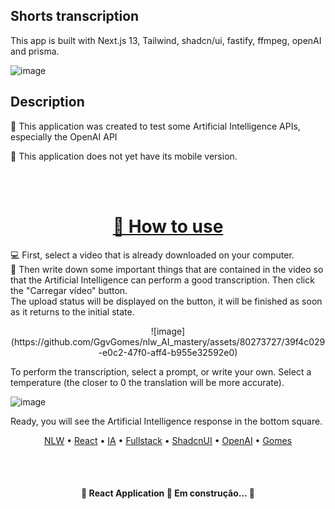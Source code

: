 ## Shorts transcription

This app is built with Next.js 13, Tailwind, shadcn/ui, fastify, ffmpeg, openAI and prisma.

![image](https://github.com/GgvGomes/nlw_AI_mastery/assets/80273727/dfd08c1a-5476-4471-8f49-f8d39685668a)


## Description

<p>🚀 This application was created to test some Artificial Intelligence APIs, especially the OpenAI API<p>
<p>📱 This application does not yet have its mobile version.<p>
<br/><br/>

<h1 align="center">
    <a href="https://pt-br.reactjs.org/">🔗 How to use</a>
</h1>

💻 First, select a video that is already downloaded on your computer. <br/>
🧾 Then write down some important things that are contained in the video so that the Artificial Intelligence can perform a good transcription. Then click the "Carregar vídeo" button. <br/>
The upload status will be displayed on the button, it will be finished as soon as it returns to the initial state. <br/>

<center>	
![image](https://github.com/GgvGomes/nlw_AI_mastery/assets/80273727/39f4c029-e0c2-47f0-aff4-b955e32592e0)
</center>


To perform the transcription, select a prompt, or write your own. Select a temperature (the closer to 0 the translation will be more accurate).


![image](https://github.com/GgvGomes/nlw_AI_mastery/assets/80273727/56f07015-bfb9-44d3-bc6f-1e2f159e97fa)


Ready, you will see the Artificial Intelligence response in the bottom square.


<p align="center">
 <a href="#objetivo">NLW</a> •
 <a href="#roadmap">React</a> • 
 <a href="#tecnologias">IA</a> • 
 <a href="#contribuicao">Fullstack</a> • 
 <a href="#licenc-a">ShadcnUI</a> • 
 <a href="#licenc-a">OpenAI</a> • 
 <a href="#autor">Gomes</a>
</p>

<br/><br/>
<h4 align="center"> 
	🚧  React Application 🚀 Em construção...  🚧
</h4>
